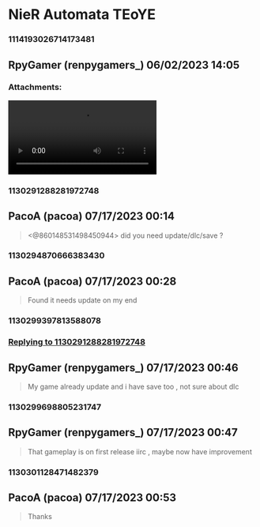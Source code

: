 # NieR Automata TEoYE
### 1114193026714173481
## RpyGamer (renpygamers_) 06/02/2023 14:05 

> 
### Attachments: 
![screen-20230602-210126.mp4](https://yuzudiscordbackup.s3.us-west-2.amazonaws.com/files-media/1114193026714173481_screen-20230602-210126.mp4)

### 1130291288281972748
## PacoA (pacoa) 07/17/2023 00:14 

> <@860148531498450944> did you need update/dlc/save ?

### 1130294870666383430
## PacoA (pacoa) 07/17/2023 00:28 

> Found it needs update on my end

### 1130299397813588078
### [Replying to 1130291288281972748](#1130291288281972748)
## RpyGamer (renpygamers_) 07/17/2023 00:46 

> My game already update and i have save too , not sure about dlc

### 1130299698805231747
## RpyGamer (renpygamers_) 07/17/2023 00:47 

> That gameplay is on first release iirc , maybe now have improvement

### 1130301128471482379
## PacoA (pacoa) 07/17/2023 00:53 

> Thanks

